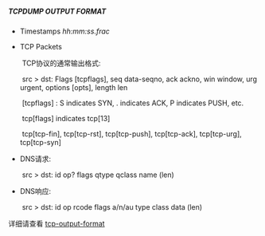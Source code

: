 ##### TCPDUMP OUTPUT FORMAT

* Timestamps  *hh:mm:ss.frac*


* TCP Packets

  ​	TCP协议的通常输出格式:

  ​		src > dst: Flags [tcpflags], seq data-seqno, ack ackno, win window, urg urgent, options [opts], length len

  ​		[tcpflags] : S indicates SYN,  . indicates ACK,  P indicates PUSH, etc.

  ​		tcp[flags] indicates tcp[13]

  ​		tcp[tcp-fin], tcp[tcp-rst], tcp[tcp-push], tcp[tcp-ack], tcp[tcp-urg], tcp[tcp-syn]

* DNS请求:

  ​	src > dst: id op? flags qtype qclass name (len)

* DNS响应:

  ​	src > dst: id op rcode flags a/n/au type class data (len)

详细请查看 [tcp-output-format](http://www.tcpdump.org/manpages/tcpdump.1.html#lbAG)

